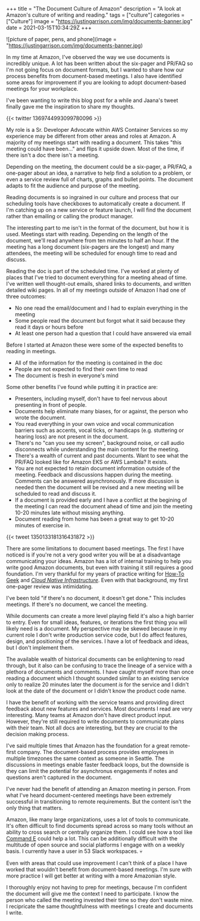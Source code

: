 +++
title = "The Document Culture of Amazon"
description = "A look at Amazon's culture of writing and reading."
tags = ["culture"]
categories = ["Culture"]
image = "https://justingarrison.com/img/documents-banner.jpg"
date = 2021-03-15T10:34:29Z
+++

![picture of paper, pens, and phone](image = "https://justingarrison.com/img/documents-banner.jpg)

In my time at Amazon, I've observed the way we use documents is incredibly unique.
A lot has been written about the six-pager and PR/FAQ so I'm not going focus on document formats, but I wanted to share how our process benefits from document-based meetings.
I also have identified some areas for improvement if you are looking to adopt document-based meetings for your workplace.

I've been wanting to write this blog post for a while and Jaana's tweet finally gave me the inspiration to share my thoughts.

{{< twitter 1369744993099780096 >}}

My role is a Sr. Developer Advocate within AWS Container Services so my experience may be different from other areas and roles at Amazon.
A majority of my meetings start with reading a document.
This takes "this meeting could have been..." and flips it upside down.
Most of the time, if there isn't a doc there isn't a meeting.

Depending on the meeting, the document could be a six-pager, a PR/FAQ, a one-pager about an idea, a narrative to help find a solution to a problem, or even a service review full of charts, graphs and bullet points.
The document adapts to fit the audience and purpose of the meeting.

Reading documents is so ingrained in our culture and process that our scheduling tools have checkboxes to automatically create a document.
If I'm catching up on a new service or feature launch, I will find the document rather than emailing or calling the product manager.

The interesting part to me isn't in the format of the document, but how it is used.
Meetings start with reading.
Depending on the length of the document, we'll read anywhere from ten minutes to half an hour.
If the meeting has a long document (six-pagers are the longest) and many attendees, the meeting will be scheduled for enough time to read and discuss.

Reading the doc is part of the scheduled time.
I've worked at plenty of places that I've tried to document everything for a meeting ahead of time.
I've written well thought-out emails, shared links to documents, and written detailed wiki pages.
In all of my meetings outside of Amazon I had one of three outcomes:
* No one read the email/document and I had to explain everything in the meeting
* Some people read the document but forgot what it said because they read it days or hours before
* At least one person had a question that I could have answered via email

Before I started at Amazon these were some of the expected benefits to reading in meetings.
* All of the information for the meeting is contained in the doc
* People are not expected to find their own time to read
* The document is fresh in everyone's mind

Some other benefits I've found while putting it in practice are:
* Presenters, including myself, don't have to feel nervous about presenting in front of people.
* Documents help eliminate many biases, for or against, the person who wrote the document.
* You read everything in your own voice and vocal communication barriers such as accents, vocal ticks, or handicaps (e.g. stuttering or hearing loss) are not present in the document.
* There's no "can you see my screen", background noise, or call audio disconnects while understanding the main content for the meeting.
* There's a wealth of current and past documents. Want to see what the PR/FAQ looked like for Amazon EKS or AWS Lambda? It exists.
* You are not expected to retain document information outside of the meeting. Feedback and discussions happen during the meeting. Comments can be answered asynchronously. If more discussion is needed then the document will be revised and a new meeting will be scheduled to read and discuss it.
* If a document is provided early and I have a conflict at the begining of the meeting I can read the document ahead of time and join the meeting 10-20 minutes late without missing anything.
* Document reading from home has been a great way to get 10-20 minutes of exercise in.

{{< tweet 1350133181316431872 >}}

There are some limitations to document based meetings.
The first I have noticed is if you're not a very good writer you will be at a disadvantage communicating your ideas.
Amazon has a lot of internal training to help you write good Amazon documents, but even with training it still requires a good foundation.
I'm very thankful for my years of practice writing for [How-To Geek](https://www.howtogeek.com/author/rothgar/) and _[Cloud Native Infrastructure](https://www.cnibook.info/)_.
Even with that background, my first one-pager review was intimidating.

I've been told "if there's no document, it doesn't get done."
This includes meetings.
If there's no document, we cancel the meeting.

While documents can create a more level playing field it's also a high barrier to entry.
Even for small ideas, features, or iterations the first thing you will likely need is a document.
My perspective may be skewed because in my current role I don't write production service code, but I do affect features, design, and positioning of the services.
I have a lot of feedback and ideas, but I don't implement them.

The available wealth of historical documents can be enlightening to read through, but it also can be confusing to trace the lineage of a service with a plethora of documents and comments.
I have caught myself more than once reading a document which I thought sounded similar to an existing service only to realize 20 minutes later the document _is_ for the service and I didn't look at the date of the document or I didn't know the product code name.

I have the benefit of working with the service teams and providing direct feedback about new features and services.
Most documents I read are very interesting.
Many teams at Amazon don't have direct product input.
However, they're still required to write documents to communicate plans with their team.
Not all docs are interesting, but they are crucial to the decision making process.

I've said multiple times that Amazon has the foundation for a great remote-first company.
The document-based process provides employees in multiple timezones the same context as someone in Seattle.
The discussions in meetings enable faster feedback loops, but the downside is they can limit the potential for asynchronus engagements if notes and questions aren't captured in the document.

I've never had the benefit of attending an Amazon meeting in person.
From what I've heard document-centered meetings have been extremely successful in transitioning to remote requirements.
But the content isn't the only thing that matters.

Amazon, like many large organizations, uses a lot of tools to communicate.
It's often difficult to find documents spread across so many tools without an ability to cross search or centrally organize them.
I could see how a tool like [Command E](https://getcommande.com/) could help a lot.
This can be additionally difficult with the multitude of open source and social platforms I engage with on a weekly basis.
I currently have a user in 53 Slack workspaces. 💀

Even with areas that could use improvement I can't think of a place I have worked that wouldn't benefit from document-based meetings.
I'm sure with more practice I will get better at writing with a more Amazonian style.

I thoroughly enjoy not having to prep for meetings, because I'm confident the document will give me the context I need to participate.
I know the person who called the meeting invested their time so they don't waste mine.
I recipricate the same thoughtfulness with meetings I create and documents I write.